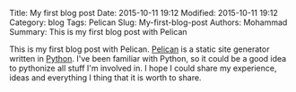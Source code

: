 Title: My first blog post
Date: 2015-10-11 19:12
Modified: 2015-10-11 19:12
Category: blog
Tags: Pelican
Slug: My-first-blog-post
Authors: Mohammad
Summary: This is my first blog post with Pelican

This is my first blog post with Pelican. [Pelican](http://docs.getpelican.com/en/3.6.3/) is a static site generator written in [Python](http://www.python.org/). I've been familiar with Python, so it could be a good idea to pythonize all stuff I'm involved in. I hope I could share my experience, ideas and everything I thing that it is worth to share.
